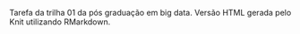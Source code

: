 Tarefa da trilha 01 da pós graduação em big data.
Versão HTML gerada pelo Knit utilizando RMarkdown.